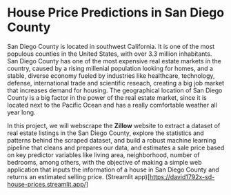 # **House Price Predictions in San Diego County**

San Diego County is located in southwest California. It is one of the most populous counties in the United States, with over 3.3 million inhabitants. San Diego County has one of the most expensive real estate markets in the country, caused by a rising millenial population looking for homes, and a stable, diverse economy fueled by industries like healthcare, technology, defense, international trade and scientific reseach, creating a big job market that increases demand for housing. The geographical location of San Diego County is a big factor in the power of the real estate market, since it is located next to the Pacific Ocean and has a really comfortable weather all year long.

In this project, we will webscrape the **Zillow** website to extract a dataset of real estate listings in the San Diego County, explore the statistics and patterns behind the scraped dataset, and build a robust machine learning pipeline that cleans and prepares our data, and estimates a sale price based on key predictor variables like living area, neighborhood, number of bedrooms, among others, with the objective of making a simple web application that inputs the information of a house in San Diego County and returns an estimated selling price.
 (Streamlit app)[https://david1792x-sd-house-prices.streamlit.app/]
